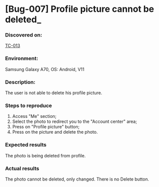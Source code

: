 # **[Bug-007] Profile picture cannot be deleted\_**

### **Discovered on:**

[TC-013](https://github.com/AlexandraAncaGabor/QA-Project-Huawei-Health/blob/feature/refactoring/test-cases/tc-013.md)

### **Environment:**

Samsung Galaxy A70, OS: Android, V11

### **Description:**

The user is not able to delete his profile picture.

### **Steps to reproduce**

1. Access "Me" section;
2. Select the photo to redirect you to the "Account center" area;
3. Press on "Profile picture" button;
4. Press on the picture and delete the photo.

### **Expected results**

The photo is being deleted from profile.

### **Actual results**

The photo cannot be deleted, only changed. There is no Delete button.
